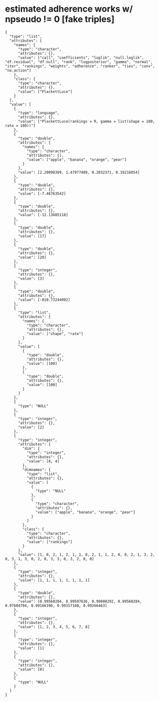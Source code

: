 # estimated adherence works w/ npseudo != 0 [fake triples]

    {
      "type": "list",
      "attributes": {
        "names": {
          "type": "character",
          "attributes": {},
          "value": ["call", "coefficients", "loglik", "null.loglik", "df.residual", "df.null", "rank", "logposterior", "gamma", "normal", "iter", "rankings", "weights", "adherence", "ranker", "ties", "conv", "na.action"]
        },
        "class": {
          "type": "character",
          "attributes": {},
          "value": ["PlackettLuce"]
        }
      },
      "value": [
        {
          "type": "language",
          "attributes": {},
          "value": ["PlackettLuce(rankings = R, gamma = list(shape = 100, rate = 100))"]
        },
        {
          "type": "double",
          "attributes": {
            "names": {
              "type": "character",
              "attributes": {},
              "value": ["apple", "banana", "orange", "pear"]
            }
          },
          "value": [2.20098389, 1.47977409, 0.2832371, 0.19216854]
        },
        {
          "type": "double",
          "attributes": {},
          "value": [-7.46763542]
        },
        {
          "type": "double",
          "attributes": {},
          "value": [-12.13685118]
        },
        {
          "type": "double",
          "attributes": {},
          "value": [17]
        },
        {
          "type": "double",
          "attributes": {},
          "value": [20]
        },
        {
          "type": "integer",
          "attributes": {},
          "value": [3]
        },
        {
          "type": "double",
          "attributes": {},
          "value": [-810.73244092]
        },
        {
          "type": "list",
          "attributes": {
            "names": {
              "type": "character",
              "attributes": {},
              "value": ["shape", "rate"]
            }
          },
          "value": [
            {
              "type": "double",
              "attributes": {},
              "value": [100]
            },
            {
              "type": "double",
              "attributes": {},
              "value": [100]
            }
          ]
        },
        {
          "type": "NULL"
        },
        {
          "type": "integer",
          "attributes": {},
          "value": [2]
        },
        {
          "type": "integer",
          "attributes": {
            "dim": {
              "type": "integer",
              "attributes": {},
              "value": [8, 4]
            },
            "dimnames": {
              "type": "list",
              "attributes": {},
              "value": [
                {
                  "type": "NULL"
                },
                {
                  "type": "character",
                  "attributes": {},
                  "value": ["apple", "banana", "orange", "pear"]
                }
              ]
            },
            "class": {
              "type": "character",
              "attributes": {},
              "value": ["rankings"]
            }
          },
          "value": [1, 0, 2, 1, 2, 1, 1, 0, 2, 1, 1, 2, 0, 0, 2, 1, 3, 2, 0, 3, 1, 3, 0, 2, 0, 3, 3, 0, 3, 2, 0, 0]
        },
        {
          "type": "integer",
          "attributes": {},
          "value": [1, 1, 1, 1, 1, 1, 1, 1]
        },
        {
          "type": "double",
          "attributes": {},
          "value": [0.99560284, 0.99597636, 0.99080292, 0.99560284, 0.97604704, 0.99166396, 0.99157188, 0.99266463]
        },
        {
          "type": "integer",
          "attributes": {},
          "value": [1, 2, 3, 4, 5, 6, 7, 8]
        },
        {
          "type": "integer",
          "attributes": {},
          "value": [1]
        },
        {
          "type": "integer",
          "attributes": {},
          "value": [0]
        },
        {
          "type": "NULL"
        }
      ]
    }

